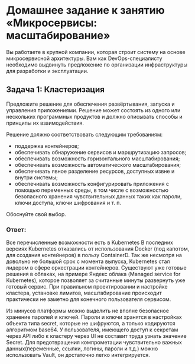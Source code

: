 
# Домашнее задание к занятию «Микросервисы: масштабирование»

Вы работаете в крупной компании, которая строит систему на основе микросервисной архитектуры.
Вам как DevOps-специалисту необходимо выдвинуть предложение по организации инфраструктуры для разработки и эксплуатации.

## Задача 1: Кластеризация

Предложите решение для обеспечения развёртывания, запуска и управления приложениями.
Решение может состоять из одного или нескольких программных продуктов и должно описывать способы и принципы их взаимодействия.

Решение должно соответствовать следующим требованиям:
- поддержка контейнеров;
- обеспечивать обнаружение сервисов и маршрутизацию запросов;
- обеспечивать возможность горизонтального масштабирования;
- обеспечивать возможность автоматического масштабирования;
- обеспечивать явное разделение ресурсов, доступных извне и внутри системы;
- обеспечивать возможность конфигурировать приложения с помощью переменных среды, в том числе с возможностью безопасного хранения чувствительных данных таких как пароли, ключи доступа, ключи шифрования и т. п.

Обоснуйте свой выбор.

### Ответ:
Все перечисленные возможности есть в Kubernetes
В последних версиях Kubernetes отказались от использования Docker (под капотом, для создания контейнеров) в пользу ContainerD.
Так же несмотря на довольно не большой срок с момента выпуска, Kubernetes стал лидером в сфере оркестрации контейнеров. Существуют уже готовые решения в облаках, на примере Яндекс облака (Managed service for Kubernetes), которое позволяет за считанные минуты развернуть уже готовый сервис. 
При правильном проектировании и настройке кластера, установке лимитов, масштабирование происходит практически не заметно для конечного пользователя сервисом. 

Из минусов платформы можно выделить не вполне безопасное хранение паролей и ключей. Пароли и ключи хранятся в настройках объекта типа secret, которые не шифруются, а только кодируются алгоритмом base64. У пользователя, имеющего доступ к секретам через API либо к кластеру через UI не составит труда узнать значение Secret.
Для предотвращения компрометации чувствительно важных данных(переменные, ссылки, логины, пароли и т.д.) можно использовать Vault, он достаточно легко интегрируется. 

